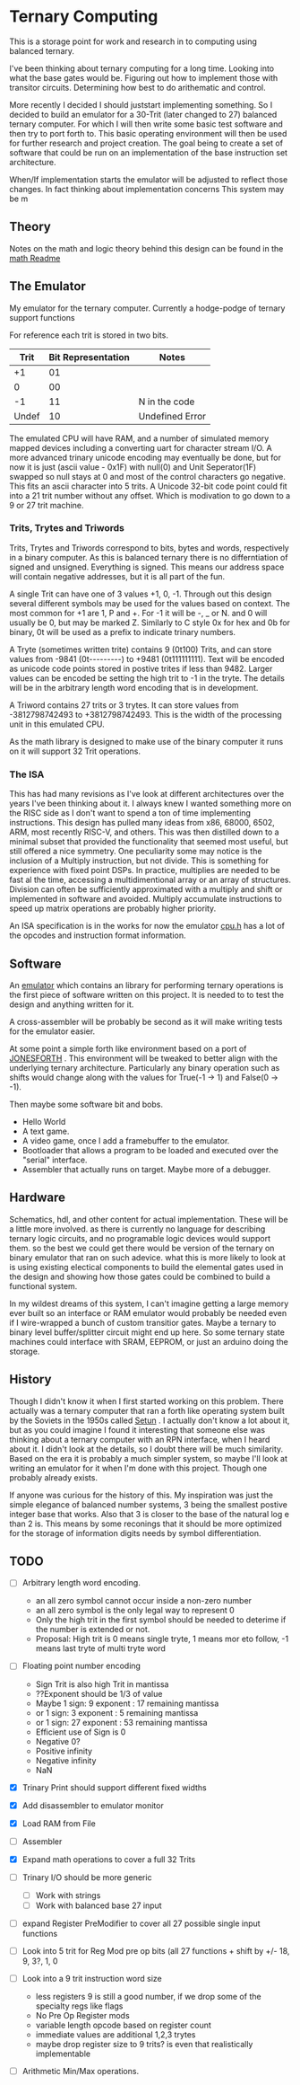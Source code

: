 # Ternary Computing

This is a storage point for work and research in to computing using balanced ternary.

I've been thinking about ternary computing for a long time. Looking into what the base gates would be. Figuring out how to implement those with transitor circuits. Determining how best to do arithematic and control.

More recently I decided I should juststart implementing something. So I decided to build an emulator for a 30-Trit (later changed to 27) balanced ternary  computer. For which I will then write some basic test software and then try to port forth to. This basic operating environment will then be used for further research and project creation. The goal being to create a set of software that could be run on an implementation of the base instruction set architecture.

When/If implementation starts the emulator will be adjusted to reflect those changes. In fact thinking about implementation concerns This system may be m


## Theory

Notes on the math and logic theory behind this design can be found in the
[math Readme](math/README.md)

## The Emulator
My emulator for the ternary computer.
Currently a hodge-podge of ternary support functions

For reference each trit is stored in two bits.

| Trit | Bit Representation | Notes             |
|------|--------------------|-------------------|
| +1   | 01                 |                   |
| 0    | 00                 |                   |
| -1   | 11                 | N in the code     |
|Undef | 10                 | Undefined Error   |

The emulated CPU will have RAM, and a number of simulated memory mapped devices including a converting uart for character stream I/O. A more advanced trinary unicode encoding may eventually be done, but for now it is just (ascii value - 0x1F) with null(0) and Unit Seperator(1F) swapped so null stays at 0 and most of the control characters go negative. This fits an ascii character into 5 trits. A Unicode 32-bit code point could fit into a 21 trit number without any offset. Which is modivation to go down to a 9 or 27 trit machine.


### Trits, Trytes and Triwords
Trits, Trytes and Triwords correspond to bits, bytes and words, respectively in
a binary computer. As this is balanced ternary there is no differntiation of
signed and unsigned. Everything is signed. This means our address space will
contain negative addresses, but it is all part of the fun.

A single Trit can have one of 3 values +1, 0, -1. Through out
this design several different symbols may be used for the values based on context.
The most common for +1 are 1, P and +. For -1 it will be -, _ or N. and 0 will
usually be 0, but may be marked Z. Similarly to C style 0x for hex and 0b for
binary, 0t will be used as a prefix to indicate trinary numbers.

A Tryte (sometimes written trite) contains 9 (0t100) Trits, and can store values
from -9841 (0t---------) to +9481 (0t111111111). Text will be encoded as unicode
code points stored in postive trites if less than 9482. Larger values can be
encoded be setting the high trit to -1 in the tryte. The details will be in the
arbitrary length word encoding that is in development.

A Triword contains 27 trits or 3 trytes. It can store values from -3812798742493
to +3812798742493. This is the width of the processing unit in this emulated
CPU.

As the math library is designed to make use of the binary computer it runs on it
will support 32 Trit operations.

### The ISA
This has had many revisions as I've look at different architectures over the
years I've been thinking about it. I always knew I wanted something more on the
RISC side as I don't want to spend a ton of time implementing instructions. This
design has pulled many ideas from x86, 68000, 6502, ARM, most recently RISC-V,
and others. This was then distilled down to a minimal subset that provided the
functionality that seemed most useful, but still offered a nice symmetry. One
peculiarity some may notice is the inclusion of a Multiply instruction, but not
divide. This is something for experience with fixed point DSPs. In practice,
multiplies are needed to be fast al the time, accessing a multidimentional array
or an array of structures. Division can often be sufficiently approximated with
a multiply and shift or implemented in software and avoided. Multiply accumulate
instructions to speed up matrix operations are probably higher priority.

An ISA specification is in the works for now the emulator [cpu.h](emu/cpu.h) has
a lot of the opcodes and instruction format information.

## Software
An [emulator](emu/) which contains an library for performing ternary operations
is the first piece of software written on this project. It is needed to to test
the design and anything  written for it.

A cross-assembler will be probably be second as it will make writing tests for
the emulator easier.

At some point a simple forth like environment based on a port of
[JONESFORTH](https://rwmj.wordpress.com/2010/08/07/jonesforth-git-repository/) .
This environment will be tweaked to better align with the underlying ternary
architecture. Particularly any binary operation such as shifts would change
along with the values for True(-1 -> 1) and False(0 -> -1).

Then maybe some software bit and bobs.
- Hello World
- A text game.
- A video game, once I add a framebuffer to the emulator.
- Bootloader that allows a program to be loaded and executed
  over the "serial" interface.
- Assembler that actually runs on target. Maybe more of a debugger.


## Hardware
Schematics, hdl, and other content for actual implementation. These will be a
little more involved. as there is currently no language for describing ternary
logic circuits, and no programable logic devices would support them. so the best
we could get there would be version of the ternary on binary emulator that ran
on such adevice. what this is more likely to look at is using existing electical
components to build the elemental gates used in the design and showing how those
gates could be combined to build a functional system.

In my wildest dreams of this system, I can't imagine getting a large memory ever
built so an interface or RAM emulator would probably be needed even if I
wire-wrapped a bunch of custom transitior gates. Maybe a ternary to binary level
buffer/splitter circuit might end up here. So some ternary state machines could
interface with SRAM, EEPROM, or just an arduino doing the storage.

## History
Though I didn't know it when I first started working on this problem. There
actually was a ternary computer that ran a forth like operating system built
by the Soviets in the 1950s called [Setun](https://en.wikipedia.org/wiki/Setun) .
I actually don't know a lot about it, but as you could imagine I found it
interesting that someone else was thinking about a ternary computer with an
RPN interface, when I heard about it. I didn't look at the details, so I doubt
there will be much similarity. Based on the era it is probably a much simpler
system, so maybe I'll look at writing an emulator for it when I'm done with this
project. Though one probably already exists.

If anyone was curious for the history of this. My inspiration was just the
simple elegance of balanced number systems, 3 being the smallest postive integer
base that works. Also that 3 is closer to the base of the natural log e than 2
is. This means by some reconings that it should be more optimized for the
storage of information digits needs by symbol differentiation.

## TODO
- [ ] Arbitrary length word encoding.
    - an all zero symbol cannot occur inside a non-zero number
    - an all zero symbol is the only legal way to represent 0
    - Only the high trit in the first symbol should be needed to deterime if the number
      is extended or not.
    - Proposal: High trit is 0 means single tryte, 1 means mor eto follow, -1 means last tryte of multi tryte word

- [ ] Floating point number encoding
    - Sign Trit is also high Trit in mantissa
    - ??Exponent should be 1/3 of value
    - Maybe 1 sign: 9 exponent : 17 remaining mantissa
    - or 1 sign: 3 exponent : 5 remaining mantissa
    - or 1 sign: 27 exponent : 53 remaining mantissa
    - Efficient use of Sign is 0
    - Negative 0?
    - Positive infinity
    - Negative infinity
    - NaN

- [x] Trinary Print should support different fixed widths
- [x] Add disassembler to emulator monitor
- [x] Load RAM from File
- [ ] Assembler
- [x] Expand math operations to cover a full 32 Trits
- [ ] Trinary I/O should be more generic
    - [ ] Work with strings
    - [ ] Work with balanced base 27 input
- [ ] expand Register PreModifier to cover all 27 possible single input functions
- [ ] Look into 5 trit for Reg Mod pre op bits (all 27 functions + shift by +/- 18, 9, 3?, 1, 0
- [ ] Look into a 9 trit instruction word size
    - less registers 9 is still a good number, if we drop some of the specialty regs like flags
    - No Pre Op Register mods
    - variable length opcode based on register count
    - immediate values are additional 1,2,3 trytes
    - maybe drop register size to 9 trits? is even that realistically implementable
- [ ] Arithmetic Min/Max operations.

